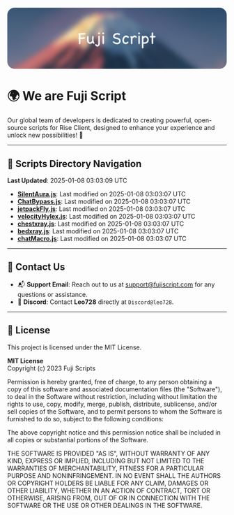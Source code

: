 ![Banner](.github/b.webp)

# 🌍 **We are Fuji Script**

Our global team of developers is dedicated to creating powerful, open-source scripts for Rise Client, designed to enhance your experience and unlock new possibilities! 🌟

---
<!-- SCRIPTS_NAVIGATION_START -->
## 📂 **Scripts Directory Navigation**

**Last Updated**: 2025-01-08 03:03:09 UTC

- **[SilentAura.js](scripts/SilentAura.js)**: Last modified on 2025-01-08 03:03:07 UTC
- **[ChatBypass.js](scripts/ChatBypass.js)**: Last modified on 2025-01-08 03:03:07 UTC
- **[jetpackFly.js](scripts/jetpackFly.js)**: Last modified on 2025-01-08 03:03:07 UTC
- **[velocityHylex.js](scripts/velocityHylex.js)**: Last modified on 2025-01-08 03:03:07 UTC
- **[chestxray.js](scripts/chestxray.js)**: Last modified on 2025-01-08 03:03:07 UTC
- **[bedxray.js](scripts/bedxray.js)**: Last modified on 2025-01-08 03:03:07 UTC
- **[chatMacro.js](scripts/chatMacro.js)**: Last modified on 2025-01-08 03:03:07 UTC

<!-- SCRIPTS_NAVIGATION_END -->

---

## 💬 **Contact Us**  
- 📬 **Support Email**: Reach out to us at [support@fujiscript.com](mailto:support@fujiscript.com) for any questions or assistance.  
- 💬 **Discord**: Contact **Leo728** directly at `Discord@leo728`.

---

## 📜 **License**

This project is licensed under the MIT License.  

**MIT License**  
Copyright (c) 2023 Fuji Scripts  

Permission is hereby granted, free of charge, to any person obtaining a copy of this software and associated documentation files (the "Software"), to deal in the Software without restriction, including without limitation the rights to use, copy, modify, merge, publish, distribute, sublicense, and/or sell copies of the Software, and to permit persons to whom the Software is furnished to do so, subject to the following conditions:  

The above copyright notice and this permission notice shall be included in all copies or substantial portions of the Software.  

THE SOFTWARE IS PROVIDED "AS IS", WITHOUT WARRANTY OF ANY KIND, EXPRESS OR IMPLIED, INCLUDING BUT NOT LIMITED TO THE WARRANTIES OF MERCHANTABILITY, FITNESS FOR A PARTICULAR PURPOSE AND NONINFRINGEMENT. IN NO EVENT SHALL THE AUTHORS OR COPYRIGHT HOLDERS BE LIABLE FOR ANY CLAIM, DAMAGES OR OTHER LIABILITY, WHETHER IN AN ACTION OF CONTRACT, TORT OR OTHERWISE, ARISING FROM, OUT OF OR IN CONNECTION WITH THE SOFTWARE OR THE USE OR OTHER DEALINGS IN THE SOFTWARE.  
